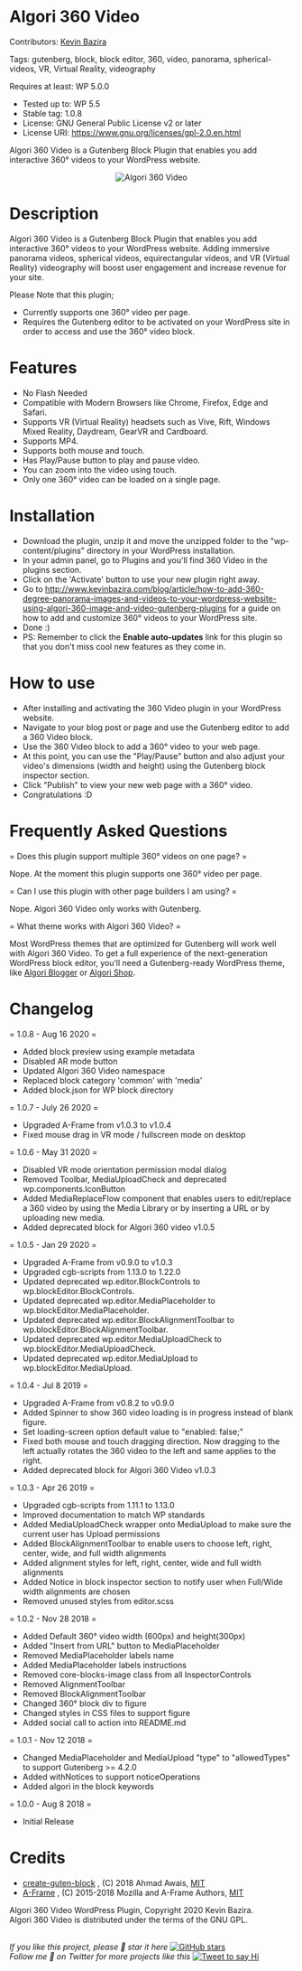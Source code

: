 # Algori 360 Video 

Contributors: [Kevin Bazira](http://kevinbazira.com)

Tags: gutenberg, block, block editor, 360, video, panorama, spherical-videos, VR, Virtual Reality, videography

Requires at least: WP 5.0.0
* Tested up to: WP 5.5
* Stable tag: 1.0.8
* License: GNU General Public License v2 or later
* License URI: https://www.gnu.org/licenses/gpl-2.0.en.html

Algori 360 Video is a Gutenberg Block Plugin that enables you add interactive 360° videos to your WordPress website. 

<p align="center">
  <img src="https://ps.w.org/360-video/assets/screenshot-1.gif" alt="Algori 360 Video">
</p>

# Description 

Algori 360 Video is a Gutenberg Block Plugin that enables you add interactive 360° videos to your WordPress website. Adding immersive panorama videos, spherical videos, equirectangular videos, and VR (Virtual Reality) videography will boost user engagement and increase revenue for your site.

Please Note that this plugin; 
* Currently supports one 360° video per page.
* Requires the Gutenberg editor to be activated on your WordPress site in order to access and use the 360° video block.

# Features

* No Flash Needed
* Compatible with Modern Browsers like Chrome, Firefox, Edge and Safari.
* Supports VR (Virtual Reality) headsets such as Vive, Rift, Windows Mixed Reality, Daydream, GearVR and Cardboard.
* Supports MP4.
* Supports both mouse and touch.
* Has Play/Pause button to play and pause video.
* You can zoom into the video using touch.
* Only one 360° video can be loaded on a single page.

# Installation

* Download the plugin, unzip it and move the unzipped folder to the "wp-content/plugins" directory in your WordPress installation.
* In your admin panel, go to Plugins and you'll find 360 Video in the plugins section.
* Click on the 'Activate' button to use your new plugin right away.
* Go to http://www.kevinbazira.com/blog/article/how-to-add-360-degree-panorama-images-and-videos-to-your-wordpress-website-using-algori-360-image-and-video-gutenberg-plugins for a guide on how to add and customize 360° videos to your WordPress site.
* Done :)
* PS: Remember to click the **Enable auto-updates** link for this plugin so that you don't miss cool new features as they come in.

# How to use 

* After installing and activating the 360 Video plugin in your WordPress website.
* Navigate to your blog post or page and use the Gutenberg editor to add a 360 Video block.
* Use the 360 Video block to add a 360° video to your web page.
* At this point, you can use the "Play/Pause" button and also adjust your video's dimensions (width and height) using the Gutenberg block inspector section.
* Click "Publish" to view your new web page with a 360° video.
* Congratulations :D

# Frequently Asked Questions 

= Does this plugin support multiple 360° videos on one page? =

Nope. At the moment this plugin supports one 360° video per page.

= Can I use this plugin with other page builders I am using? =

Nope. Algori 360 Video only works with Gutenberg.

= What theme works with Algori 360 Video? =

Most WordPress themes that are optimized for Gutenberg will work well with Algori 360 Video. To get a full experience of the next-generation WordPress block editor, you’ll need a Gutenberg-ready WordPress theme, like [Algori Blogger](https://wordpress.org/themes/algori-blogger/) or [Algori Shop](https://wordpress.org/themes/algori-shop/).

# Changelog 

= 1.0.8 - Aug 16 2020 =
* Added block preview using example metadata
* Disabled AR mode button
* Updated Algori 360 Video namespace
* Replaced block category 'common' with 'media'
* Added block.json for WP block directory

= 1.0.7 - July 26 2020 =
* Upgraded A-Frame from v1.0.3 to v1.0.4
* Fixed mouse drag in VR mode / fullscreen mode on desktop

= 1.0.6 - May 31 2020 =
* Disabled VR mode orientation permission modal dialog
* Removed Toolbar, MediaUploadCheck and deprecated wp.components.IconButton
* Added MediaReplaceFlow component that enables users to edit/replace a 360 video by using the Media Library or by inserting a URL or by uploading new media.
* Added deprecated block for Algori 360 video v1.0.5

= 1.0.5 - Jan 29 2020 =
* Upgraded A-Frame from v0.9.0 to v1.0.3
* Upgraded cgb-scripts from 1.13.0 to 1.22.0
* Updated deprecated wp.editor.BlockControls to wp.blockEditor.BlockControls.
* Updated deprecated wp.editor.MediaPlaceholder to wp.blockEditor.MediaPlaceholder.
* Updated deprecated wp.editor.BlockAlignmentToolbar to wp.blockEditor.BlockAlignmentToolbar.
* Updated deprecated wp.editor.MediaUploadCheck to wp.blockEditor.MediaUploadCheck.
* Updated deprecated wp.editor.MediaUpload to wp.blockEditor.MediaUpload.

= 1.0.4 - Jul 8 2019 =
* Upgraded A-Frame from v0.8.2 to v0.9.0
* Added Spinner to show 360 video loading is in progress instead of blank figure.
* Set loading-screen option default value to "enabled: false;"
* Fixed both mouse and touch dragging direction. Now dragging to the left actually rotates the 360 video to the left and same applies to the right.
* Added deprecated block for Algori 360 Video v1.0.3

= 1.0.3 - Apr 26 2019 =
* Upgraded cgb-scripts from 1.11.1 to 1.13.0
* Improved documentation to match WP standards
* Added MediaUploadCheck wrapper onto MediaUpload to make sure the current user has Upload permissions
* Added BlockAlignmentToolbar to enable users to choose left, right, center, wide, and full width alignments
* Added alignment styles for left, right, center, wide and full width alignments
* Added Notice in block inspector section to notify user when Full/Wide width alignments are chosen
* Removed unused styles from editor.scss

= 1.0.2 - Nov 28 2018 =
* Added Default 360° video width (600px) and height(300px)
* Added "Insert from URL" button to MediaPlaceholder
* Removed MediaPlaceholder labels name
* Added MediaPlaceholder labels instructions
* Removed core-blocks-image class from all InspectorControls
* Removed AlignmentToolbar
* Removed BlockAlignmentToolbar
* Changed 360° block div to figure
* Changed styles in CSS files to support figure
* Added social call to action into README.md

= 1.0.1 - Nov 12 2018 =
* Changed MediaPlaceholder and MediaUpload "type" to "allowedTypes" to support Gutenberg >= 4.2.0
* Added withNotices to support noticeOperations
* Added algori in the block keywords

= 1.0.0 - Aug 8 2018 =
* Initial Release

# Credits

* [create-guten-block](https://github.com/ahmadawais/create-guten-block) , (C) 2018 Ahmad Awais, [MIT](https://opensource.org/licenses/MIT)
* [A-Frame](https://aframe.io/) , (C) 2015-2018 Mozilla and A-Frame Authors, [MIT](https://opensource.org/licenses/MIT)

Algori 360 Video WordPress Plugin, Copyright 2020 Kevin Bazira.<br/>
Algori 360 Video is distributed under the terms of the GNU GPL.<br/><br/>


_If you like this project, please 🌟 star it here_ [![GitHub stars](https://img.shields.io/github/stars/kevinbazira/algori-360-video.svg?label=Stars&style=social)](https://github.com/kevinbazira/algori-360-video)
<br/>
_Follow me 👋 on Twitter for more projects like this_ [![Tweet to say Hi](https://img.shields.io/twitter/follow/kevinbazira.svg?style=social&label=Tweet%20@kevinbazira)](https://twitter.com/kevinbazira/)
